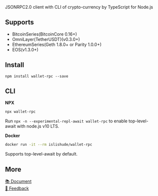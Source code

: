 JSONRPC2.0 client with CLI of crypto-currency by TypeScript for Node.js

## Supports

- BitcoinSeries(BitcoinCore 0.16+)
- OmniLayer(TetherUSDT)(v0.3.0+)
- EthereumSeries(Geth 1.8.0+ or Parity 1.0.0+)
- EOS(v1.3.0+)

## Install

```shell
npm install wallet-rpc --save
```

## CLI

**NPX**

```sh
npx wallet-rpc
```

Run `npx -n --experimental-repl-await wallet-rpc` to enable top-level-await with node.js v10 LTS.

**Docker**

```sh
docker run -it --rm islishude/wallet-rpc
```

Supports top-level-await by default.

## More

[:books: Document](https://github.com/isLishude/wallet-rpc/blob/dev/doc.md)  
[:bug: Feedback](https://github.com/isLishude/wallet-rpc/issues/new)
